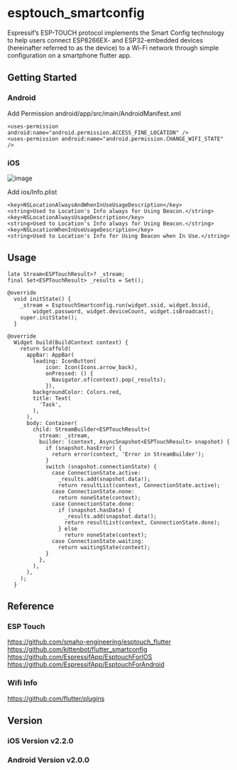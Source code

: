 # esptouch_smartconfig

Espressif’s ESP-TOUCH protocol implements the Smart Config technology to help users
connect ESP8266EX- and ESP32-embedded devices (hereinafter referred to as the device)
to a Wi-Fi network through simple configuration on a smartphone flutter app. 



## Getting Started

### Android

Add Permission android/app/src/main/AndroidManifest.xml 

```
<uses-permission android:name="android.permission.ACCESS_FINE_LOCATION" />
<uses-permission android:name="android.permission.CHANGE_WIFI_STATE" />
```

### iOS

![image](https://user-images.githubusercontent.com/54665433/112471789-ab707800-8daf-11eb-9b44-c3fc00739e09.png)

Add ios/Info.plist
```
<key>NSLocationAlwaysAndWhenInUseUsageDescription</key>
<string>Used to Location's Info always for Using Beacon.</string>
<key>NSLocationAlwaysUsageDescription</key>
<string>Used to Location's Info always for Using Beacon.</string>
<key>NSLocationWhenInUseUsageDescription</key>
<string>Used to Location's Info for Using Beacon when In Use.</string>
```
## Usage
```
late Stream<ESPTouchResult>? _stream;
final Set<ESPTouchResult> _results = Set();

@override
  void initState() {
    _stream = EsptouchSmartconfig.run(widget.ssid, widget.bssid,
        widget.password, widget.deviceCount, widget.isBroadcast);
    super.initState();
  }
  
@override
  Widget build(BuildContext context) {
    return Scaffold(
      appBar: AppBar(
        leading: IconButton(
            icon: Icon(Icons.arrow_back),
            onPressed: () {
              Navigator.of(context).pop(_results);
            }),
        backgroundColor: Colors.red,
        title: Text(
          'Task',
        ),
      ),
      body: Container(
        child: StreamBuilder<ESPTouchResult>(
          stream: _stream,
          builder: (context, AsyncSnapshot<ESPTouchResult> snapshot) {
            if (snapshot.hasError) {
              return error(context, 'Error in StreamBuilder');
            }
            switch (snapshot.connectionState) {
              case ConnectionState.active:
                _results.add(snapshot.data!);
                return resultList(context, ConnectionState.active);
              case ConnectionState.none:
                return noneState(context);
              case ConnectionState.done:
                if (snapshot.hasData) {
                  _results.add(snapshot.data!);
                  return resultList(context, ConnectionState.done);
                } else
                  return noneState(context);
              case ConnectionState.waiting:
                return waitingState(context);
            }
          },
        ),
      ),
    );
  } 

```


## Reference

### ESP Touch
https://github.com/smaho-engineering/esptouch_flutter </br>
https://github.com/kittenbot/flutter_smartconfig </br>
https://github.com/EspressifApp/EsptouchForIOS </br>
https://github.com/EspressifApp/EsptouchForAndroid </br>

### Wifi Info
https://github.com/flutter/plugins



## Version
### iOS Version v2.2.0
### Android Version v2.0.0